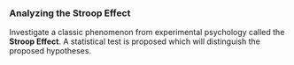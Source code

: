 ### Analyzing the Stroop Effect
Investigate a classic phenomenon from experimental psychology called the **Stroop Effect**. A statistical test is proposed which will distinguish the proposed hypotheses.
